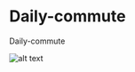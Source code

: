 # Daily-commute
Daily-commute


![alt text](https://media.giphy.com/media/AE77Ejhl8jcZ7TC6hC/giphy.gif)
